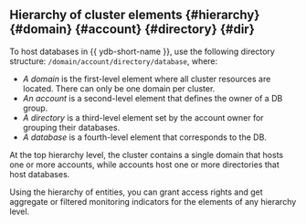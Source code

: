 ## Hierarchy of cluster elements {#hierarchy} {#domain} {#account} {#directory} {#dir}

To host databases in {{ ydb-short-name }}, use the following directory structure: ```/domain/account/directory/database```, where:

* *A domain* is the first-level element where all cluster resources are located. There can only be one domain per cluster.
* *An account* is a second-level element that defines the owner of a DB group.
* *A directory* is a third-level element set by the account owner for grouping their databases.
* *A database* is a fourth-level element that corresponds to the DB.

At the top hierarchy level, the cluster contains a single domain that hosts one or more accounts, while accounts host one or more directories that host databases.

Using the hierarchy of entities, you can grant access rights and get aggregate or filtered monitoring indicators for the elements of any hierarchy level.

